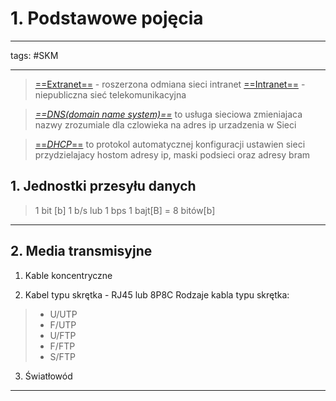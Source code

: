 # 1. Podstawowe pojęcia
---
tags: #SKM 

---

>[==Extranet==](https://pl.wikipedia.org/wiki/Ekstranet) - roszerzona odmiana sieci intranet
>[==Intranet==](https://pl.wikipedia.org/wiki/Intranet) -  niepubliczna sieć telekomunikacyjna

>[*==DNS(domain name system)==*](https://pl.wikipedia.org/wiki/Domain_Name_System) to usługa sieciowa zmieniajaca nazwy zrozumiale dla czlowieka na adres ip urzadzenia w Sieci

> [==*DHCP*==](https://pl.wikipedia.org/wiki/Dynamic_Host_Configuration_Protocol) to protokol automatycznej konfiguracji ustawien sieci przydzielajacy hostom adresy ip, maski podsieci oraz adresy bram

## 1. Jednostki przesyłu danych
> 1 bit [b]
> 1 b/s lub 1 bps
> 1 bajt[B] = 8 bitów[b]
---


## 2. Media transmisyjne
1. Kable koncentryczne

2. Kabel typu skrętka - RJ45 lub 8P8C
 Rodzaje kabla typu skrętka:
> - U/UTP
> - F/UTP
> - U/FTP
> - F/FTP
> - S/FTP

3. Światłowód

---